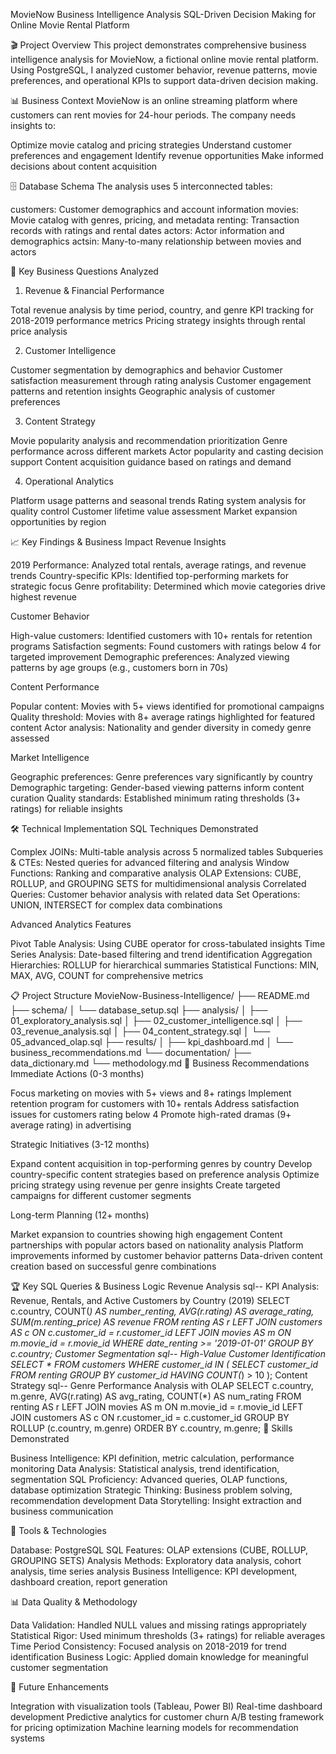 MovieNow Business Intelligence Analysis
SQL-Driven Decision Making for Online Movie Rental Platform

🎬 Project Overview
This project demonstrates comprehensive business intelligence analysis for MovieNow, a fictional online movie rental platform. Using PostgreSQL, I analyzed customer behavior, revenue patterns, movie preferences, and operational KPIs to support data-driven decision making.

📊 Business Context
MovieNow is an online streaming platform where customers can rent movies for 24-hour periods. The company needs insights to:

Optimize movie catalog and pricing strategies
Understand customer preferences and engagement
Identify revenue opportunities
Make informed decisions about content acquisition

🗄️ Database Schema
The analysis uses 5 interconnected tables:

customers: Customer demographics and account information
movies: Movie catalog with genres, pricing, and metadata
renting: Transaction records with ratings and rental dates
actors: Actor information and demographics
actsin: Many-to-many relationship between movies and actors

🎯 Key Business Questions Analyzed
1. Revenue & Financial Performance

Total revenue analysis by time period, country, and genre
KPI tracking for 2018-2019 performance metrics
Pricing strategy insights through rental price analysis

2. Customer Intelligence

Customer segmentation by demographics and behavior
Customer satisfaction measurement through rating analysis
Customer engagement patterns and retention insights
Geographic analysis of customer preferences

3. Content Strategy

Movie popularity analysis and recommendation prioritization
Genre performance across different markets
Actor popularity and casting decision support
Content acquisition guidance based on ratings and demand

4. Operational Analytics

Platform usage patterns and seasonal trends
Rating system analysis for quality control
Customer lifetime value assessment
Market expansion opportunities by region

📈 Key Findings & Business Impact
Revenue Insights

2019 Performance: Analyzed total rentals, average ratings, and revenue trends
Country-specific KPIs: Identified top-performing markets for strategic focus
Genre profitability: Determined which movie categories drive highest revenue

Customer Behavior

High-value customers: Identified customers with 10+ rentals for retention programs
Satisfaction segments: Found customers with ratings below 4 for targeted improvement
Demographic preferences: Analyzed viewing patterns by age groups (e.g., customers born in 70s)

Content Performance

Popular content: Movies with 5+ views identified for promotional campaigns
Quality threshold: Movies with 8+ average ratings highlighted for featured content
Actor analysis: Nationality and gender diversity in comedy genre assessed

Market Intelligence

Geographic preferences: Genre preferences vary significantly by country
Demographic targeting: Gender-based viewing patterns inform content curation
Quality standards: Established minimum rating thresholds (3+ ratings) for reliable insights

🛠️ Technical Implementation
SQL Techniques Demonstrated

Complex JOINs: Multi-table analysis across 5 normalized tables
Subqueries & CTEs: Nested queries for advanced filtering and analysis
Window Functions: Ranking and comparative analysis
OLAP Extensions: CUBE, ROLLUP, and GROUPING SETS for multidimensional analysis
Correlated Queries: Customer behavior analysis with related data
Set Operations: UNION, INTERSECT for complex data combinations

Advanced Analytics Features

Pivot Table Analysis: Using CUBE operator for cross-tabulated insights
Time Series Analysis: Date-based filtering and trend identification
Aggregation Hierarchies: ROLLUP for hierarchical summaries
Statistical Functions: MIN, MAX, AVG, COUNT for comprehensive metrics

📋 Project Structure
MovieNow-Business-Intelligence/
├── README.md
├── schema/
│   └── database_setup.sql
├── analysis/
│   ├── 01_exploratory_analysis.sql
│   ├── 02_customer_intelligence.sql
│   ├── 03_revenue_analysis.sql
│   ├── 04_content_strategy.sql
│   └── 05_advanced_olap.sql
├── results/
│   ├── kpi_dashboard.md
│   └── business_recommendations.md
└── documentation/
    ├── data_dictionary.md
    └── methodology.md
🎯 Business Recommendations
Immediate Actions (0-3 months)

Focus marketing on movies with 5+ views and 8+ ratings
Implement retention program for customers with 10+ rentals
Address satisfaction issues for customers rating below 4
Promote high-rated dramas (9+ average rating) in advertising

Strategic Initiatives (3-12 months)

Expand content acquisition in top-performing genres by country
Develop country-specific content strategies based on preference analysis
Optimize pricing strategy using revenue per genre insights
Create targeted campaigns for different customer segments

Long-term Planning (12+ months)

Market expansion to countries showing high engagement
Content partnerships with popular actors based on nationality analysis
Platform improvements informed by customer behavior patterns
Data-driven content creation based on successful genre combinations

🏆 Key SQL Queries & Business Logic
Revenue Analysis
sql-- KPI Analysis: Revenue, Rentals, and Active Customers by Country (2019)
SELECT 
    c.country,
    COUNT(*) AS number_renting,
    AVG(r.rating) AS average_rating,
    SUM(m.renting_price) AS revenue
FROM renting AS r
LEFT JOIN customers AS c ON c.customer_id = r.customer_id
LEFT JOIN movies AS m ON m.movie_id = r.movie_id
WHERE date_renting >= '2019-01-01'
GROUP BY c.country;
Customer Segmentation
sql-- High-Value Customer Identification
SELECT *
FROM customers
WHERE customer_id IN (
    SELECT customer_id
    FROM renting
    GROUP BY customer_id
    HAVING COUNT(*) > 10
);
Content Strategy
sql-- Genre Performance Analysis with OLAP
SELECT 
    c.country, 
    m.genre, 
    AVG(r.rating) AS avg_rating, 
    COUNT(*) AS num_rating
FROM renting AS r
LEFT JOIN movies AS m ON m.movie_id = r.movie_id
LEFT JOIN customers AS c ON r.customer_id = c.customer_id
GROUP BY ROLLUP (c.country, m.genre)
ORDER BY c.country, m.genre;
💼 Skills Demonstrated

Business Intelligence: KPI definition, metric calculation, performance monitoring
Data Analysis: Statistical analysis, trend identification, segmentation
SQL Proficiency: Advanced queries, OLAP functions, database optimization
Strategic Thinking: Business problem solving, recommendation development
Data Storytelling: Insight extraction and business communication

🔧 Tools & Technologies

Database: PostgreSQL
SQL Features: OLAP extensions (CUBE, ROLLUP, GROUPING SETS)
Analysis Methods: Exploratory data analysis, cohort analysis, time series analysis
Business Intelligence: KPI development, dashboard creation, report generation

📊 Data Quality & Methodology

Data Validation: Handled NULL values and missing ratings appropriately
Statistical Rigor: Used minimum thresholds (3+ ratings) for reliable averages
Time Period Consistency: Focused analysis on 2018-2019 for trend identification
Business Logic: Applied domain knowledge for meaningful customer segmentation

🚀 Future Enhancements

Integration with visualization tools (Tableau, Power BI)
Real-time dashboard development
Predictive analytics for customer churn
A/B testing framework for pricing optimization
Machine learning models for recommendation systems
